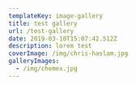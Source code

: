 ```yaml
---
templateKey: image-gallery
title: test gallery
url: /test-gallery
date: 2019-03-10T15:07:42.512Z
description: lorem test
coverImage: /img/chris-haslam.jpg
galleryImages:
  - /img/chemex.jpg
---
```


